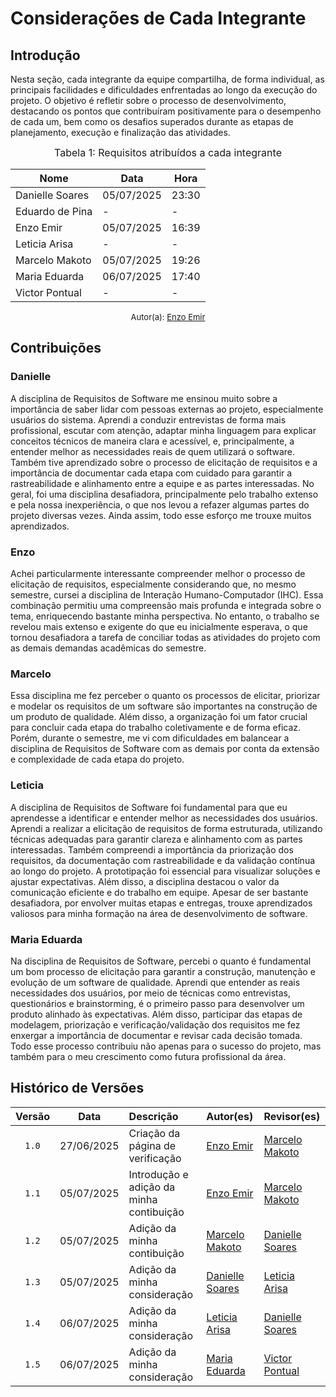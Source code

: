 # Considerações de Cada Integrante

## Introdução

Nesta seção, cada integrante da equipe compartilha, de forma individual, as principais facilidades e dificuldades enfrentadas ao longo da execução do projeto. O objetivo é refletir sobre o processo de desenvolvimento, destacando os pontos que contribuíram positivamente para o desempenho de cada um, bem como os desafios superados durante as etapas de planejamento, execução e finalização das atividades.

<font size="3"><p style="text-align: center">Tabela 1: Requisitos atribuídos a cada integrante</p></font>

<div align="center">

<table>
  <thead>
    <tr>
      <th>Nome</th>
      <th>Data</th>
      <th>Hora</th>
    </tr>
  </thead>
  <tbody>
    <tr>
      <td> Danielle Soares </td>
      <td> 05/07/2025 </td>
      <td> 23:30 </td>
    </tr>
    <tr>
      <td> Eduardo de Pina </td>
      <td> - </td>
      <td> - </td>
    </tr>
    <tr>
      <td> Enzo Emir </td>
      <td> 05/07/2025 </td>
      <td> 16:39 </td>
    </tr>
    <tr>
      <td> Leticia Arisa </td>
      <td> - </td>
      <td> - </td>
    </tr>
    <tr>
      <td> Marcelo Makoto </td>
      <td> 05/07/2025 </td>
      <td> 19:26 </td>
    </tr>
    <tr>
      <td> Maria Eduarda </td>
      <td> 06/07/2025 </td>
      <td> 17:40 </td>
    </tr>
    <tr>
      <td> Victor Pontual </td>
      <td> - </td>
      <td> - </td>
    </tr>
  </tbody>
</table>

</div>

<font size="2"><p style="text-align: center">Autor(a): [Enzo Emir](https://github.com/EnzoEmir) </p></font>


## Contribuições

### Danielle

A disciplina de Requisitos de Software me ensinou muito sobre a importância de saber lidar com pessoas externas ao projeto, especialmente usuários do sistema. Aprendi a conduzir entrevistas de forma mais profissional, escutar com atenção, adaptar minha linguagem para explicar conceitos técnicos de maneira clara e acessível, e, principalmente, a entender melhor as necessidades reais de quem utilizará o software. Também tive aprendizado sobre o processo de elicitação de requisitos e a importância de documentar cada etapa com cuidado para garantir a rastreabilidade e alinhamento entre a equipe e as partes interessadas. No geral, foi uma disciplina desafiadora, principalmente pelo trabalho extenso e pela nossa inexperiência, o que nos levou a refazer algumas partes do projeto diversas vezes. Ainda assim, todo esse esforço me trouxe muitos aprendizados.

### Enzo

Achei particularmente interessante compreender melhor o processo de elicitação de requisitos, especialmente considerando que, no mesmo semestre, cursei a disciplina de Interação Humano-Computador (IHC). Essa combinação permitiu uma compreensão mais profunda e integrada sobre o tema, enriquecendo bastante minha perspectiva. No entanto, o trabalho se revelou mais extenso e exigente do que eu inicialmente esperava, o que tornou desafiadora a tarefa de conciliar todas as atividades do projeto com as demais demandas acadêmicas do semestre.

### Marcelo

Essa disciplina me fez perceber o quanto os processos de elicitar, priorizar e modelar os requisitos de um software são importantes na construção de um produto de qualidade. Além disso, a organização foi um fator crucial para concluir cada etapa do trabalho coletivamente e de forma eficaz. Porém, durante o semestre, me vi com dificuldades em balancear a disciplina de Requisitos de Software com as demais por conta da extensão e complexidade de cada etapa do projeto.

### Leticia

A disciplina de Requisitos de Software foi fundamental para que eu aprendesse a identificar e entender melhor as necessidades dos usuários. Aprendi a realizar a elicitação de requisitos de forma estruturada, utilizando técnicas adequadas para garantir clareza e alinhamento com as partes interessadas. Também compreendi a importância da priorização dos requisitos, da documentação com rastreabilidade e da validação contínua ao longo do projeto. A prototipação foi essencial para visualizar soluções e ajustar expectativas. Além disso, a disciplina destacou o valor da comunicação eficiente e do trabalho em equipe. Apesar de ser bastante desafiadora, por envolver muitas etapas e entregas, trouxe aprendizados valiosos para minha formação na área de desenvolvimento de software.

### Maria Eduarda

Na disciplina de Requisitos de Software, percebi o quanto é fundamental um bom processo de elicitação para garantir a construção, manutenção e evolução de um software de qualidade. Aprendi que entender as reais necessidades dos usuários, por meio de técnicas como entrevistas, questionários e brainstorming, é o primeiro passo para desenvolver um produto alinhado às expectativas. Além disso, participar das etapas de modelagem, priorização e verificação/validação dos requisitos me fez enxergar a importância de documentar e revisar cada decisão tomada. Todo esse processo contribuiu não apenas para o sucesso do projeto, mas também para o meu crescimento como futura profissional da área.


## Histórico de Versões

| Versão | Data       | Descrição                         | Autor(es)    | Revisor(es)  |
|:-----: | :--------: | :------------------------------- | :---------- | :---------- |
| `1.0`    | 27/06/2025 | Criação da página de verificação | [Enzo Emir](https://github.com/EnzoEmir)   | [Marcelo Makoto](https://github.com/MM4k) |
| `1.1`    | 05/07/2025 | Introdução e adição da minha contibuição | [Enzo Emir](https://github.com/EnzoEmir)   | [Marcelo Makoto](https://github.com/MM4k) |
| `1.2`    | 05/07/2025 | Adição da minha contibuição | [Marcelo Makoto](https://github.com/MM4k)   | [Danielle Soares](https://github.com/danielle-soaress) |
| `1.3`    | 05/07/2025 | Adição da minha consideração |  [Danielle Soares](https://github.com/danielle-soaress)   | [Leticia Arisa](https://github.com/Leticia-Arisa-K-Higa) |
| `1.4`    | 06/07/2025 | Adição da minha consideração |  [Leticia Arisa](https://github.com/Leticia-Arisa-K-Higa)   | [Danielle Soares](https://github.com/danielle-soaress) |
| `1.5`    | 06/07/2025 | Adição da minha consideração |  [Maria Eduarda](https://github.com/dudaa28)   | [Victor Pontual](https://github.com/VictorPontual) |